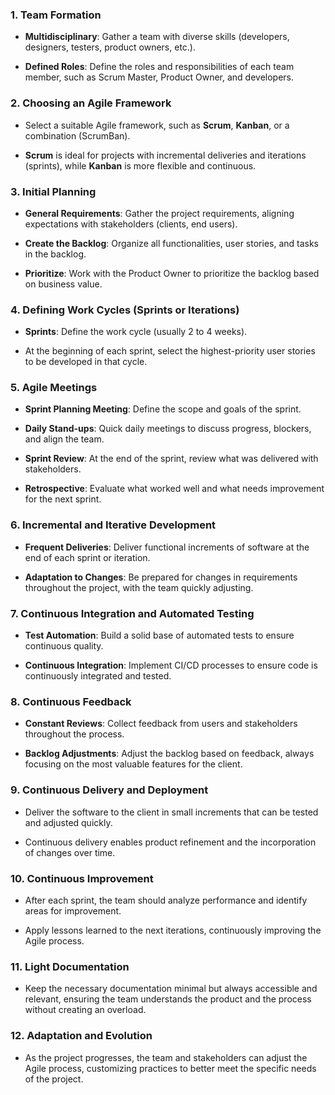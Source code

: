 
### 1. **Team Formation**

- **Multidisciplinary**: Gather a team with diverse skills (developers, designers, testers, product owners, etc.).

- **Defined Roles**: Define the roles and responsibilities of each team member, such as Scrum Master, Product Owner, and developers.

### 2. **Choosing an Agile Framework**

- Select a suitable Agile framework, such as **Scrum**, **Kanban**, or a combination (ScrumBan).

- **Scrum** is ideal for projects with incremental deliveries and iterations (sprints), while **Kanban** is more flexible and continuous.

### 3. **Initial Planning**

- **General Requirements**: Gather the project requirements, aligning expectations with stakeholders (clients, end users).

- **Create the Backlog**: Organize all functionalities, user stories, and tasks in the backlog.

- **Prioritize**: Work with the Product Owner to prioritize the backlog based on business value.

### 4. **Defining Work Cycles (Sprints or Iterations)**

- **Sprints**: Define the work cycle (usually 2 to 4 weeks).

- At the beginning of each sprint, select the highest-priority user stories to be developed in that cycle.

### 5. **Agile Meetings**

- **Sprint Planning Meeting**: Define the scope and goals of the sprint.

- **Daily Stand-ups**: Quick daily meetings to discuss progress, blockers, and align the team.

- **Sprint Review**: At the end of the sprint, review what was delivered with stakeholders.

- **Retrospective**: Evaluate what worked well and what needs improvement for the next sprint.

### 6. **Incremental and Iterative Development**

- **Frequent Deliveries**: Deliver functional increments of software at the end of each sprint or iteration.

- **Adaptation to Changes**: Be prepared for changes in requirements throughout the project, with the team quickly adjusting.

### 7. **Continuous Integration and Automated Testing**

- **Test Automation**: Build a solid base of automated tests to ensure continuous quality.

- **Continuous Integration**: Implement CI/CD processes to ensure code is continuously integrated and tested.

### 8. **Continuous Feedback**

- **Constant Reviews**: Collect feedback from users and stakeholders throughout the process.

- **Backlog Adjustments**: Adjust the backlog based on feedback, always focusing on the most valuable features for the client.

### 9. **Continuous Delivery and Deployment**

- Deliver the software to the client in small increments that can be tested and adjusted quickly.

- Continuous delivery enables product refinement and the incorporation of changes over time.

### 10. **Continuous Improvement**

- After each sprint, the team should analyze performance and identify areas for improvement.

- Apply lessons learned to the next iterations, continuously improving the Agile process.

### 11. **Light Documentation**

- Keep the necessary documentation minimal but always accessible and relevant, ensuring the team understands the product and the process without creating an overload.

### 12. **Adaptation and Evolution**

- As the project progresses, the team and stakeholders can adjust the Agile process, customizing practices to better meet the specific needs of the project.